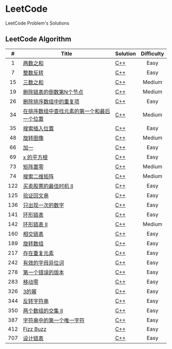 # LeetCode

LeetCode Problem's Solutions

## LeetCode Algorithm

| # | Title | Solution | Difficulty |
| :---: | ----- | -------- | :----------: |
|1|[两数之和](https://leetcode-cn.com/problems/two-sum/)|[C++](./algorithms/cpp/1.两数之和.cpp)|Easy|
|7|[整数反转](https://leetcode-cn.com/problems/reverse-integer/)|[C++](./algorithms/cpp/7.整数反转.cpp)|Easy|
|15|[三数之和](https://leetcode-cn.com/problems/3sum/)|[C++](./algorithms/cpp/15.三数之和.cpp)|Medium|
|19|[删除链表的倒数第N个节点](https://leetcode-cn.com/problems/remove-nth-node-from-end-of-list/)|[C++](./algorithms/cpp/19.删除链表的倒数第n个节点.cpp)|Medium|
|26|[删除排序数组中的重复项](https://leetcode-cn.com/problems/remove-duplicates-from-sorted-array/)|[C++](./algorithms/cpp/26.删除排序数组中的重复项.cpp)|Easy|
|34|[在排序数组中查找元素的第一个和最后一个位置](https://leetcode-cn.com/problems/find-first-and-last-position-of-element-in-sorted-array/)|[C++](./algorithms/cpp/34.在排序数组中查找元素的第一个和最后一个位置.cpp)|Medium|
|35|[搜索插入位置](https://leetcode-cn.com/problems/search-insert-position/)|[C++](./algorithms/cpp/35.搜索插入位置.cpp)|Easy|
|48|[旋转图像](https://leetcode-cn.com/problems/rotate-image/)|[C++](./algorithms/cpp/48.旋转图像.cpp)|Medium|
|66|[加一](https://leetcode-cn.com/problems/plus-one/)|[C++](./algorithms/cpp/66.加一.cpp)|Easy|
|69|[x 的平方根](https://leetcode-cn.com/problems/sqrtx/)|[C++](./algorithms/cpp/69.x-的平方根.cpp)|Easy|
|73|[矩阵置零](https://leetcode-cn.com/problems/set-matrix-zeroes/)|[C++](./algorithms/cpp/73.矩阵置零.cpp)|Medium|
|74|[搜索二维矩阵](https://leetcode-cn.com/problems/search-a-2d-matrix/)|[C++](./algorithms/cpp/74.搜索二维矩阵.cpp)|Medium|
|122|[买卖股票的最佳时机 II](https://leetcode-cn.com/problems/best-time-to-buy-and-sell-stock-ii/)|[C++](./algorithms/cpp/122.买卖股票的最佳时机-ii.cpp)|Easy|
|125|[验证回文串](https://leetcode-cn.com/problems/valid-palindrome/)|[C++](./algorithms/cpp/125.验证回文串.cpp)|Easy|
|136|[只出现一次的数字](https://leetcode-cn.com/problems/single-number/)|[C++](./algorithms/cpp/136.只出现一次的数字.cpp)|Easy|
|141|[环形链表](https://leetcode-cn.com/problems/linked-list-cycle/)|[C++](./algorithms/cpp/141.环形链表.cpp)|Easy|
|142|[环形链表 II](https://leetcode-cn.com/problems/linked-list-cycle-ii/)|[C++](./algorithms/cpp/142.环形链表-ii.cpp)|Medium|
|160|[相交链表](https://leetcode-cn.com/problems/intersection-of-two-linked-lists/)|[C++](./algorithms/cpp/160.相交链表.cpp)|Easy|
|189|[旋转数组](https://leetcode-cn.com/problems/rotate-array/)|[C++](./algorithms/cpp/189.旋转数组.cpp)|Easy|
|217|[存在重复元素](https://leetcode-cn.com/problems/contains-duplicate/)|[C++](./algorithms/cpp/217.存在重复元素.cpp)|Easy|
|242|[有效的字母异位词](https://leetcode-cn.com/problems/valid-anagram/)|[C++](./algorithms/cpp/242.有效的字母异位词.cpp)|Easy|
|278|[第一个错误的版本](https://leetcode-cn.com/problems/first-bad-version/)|[C++](./algorithms/cpp/278.第一个错误的版本.cpp)|Easy|
|283|[移动零](https://leetcode-cn.com/problems/move-zeroes/)|[C++](./algorithms/cpp/283.移动零.cpp)|Easy|
|326|[3的幂](https://leetcode-cn.com/problems/power-of-three/)|[C++](./algorithms/cpp/326.3-的幂.cpp)|Easy|
|344|[反转字符串](https://leetcode-cn.com/problems/reverse-string/)|[C++](./algorithms/cpp/344.反转字符串.cpp)|Easy|
|350|[两个数组的交集 II](https://leetcode-cn.com/problems/intersection-of-two-arrays-ii/)|[C++](./algorithms/cpp/350.两个数组的交集-ii.cpp)|Easy|
|387|[字符串中的第一个唯一字符](https://leetcode-cn.com/problems/first-unique-character-in-a-string/)|[C++](./algorithms/cpp/387.字符串中的第一个唯一字符.cpp)|Easy|
|412|[Fizz Buzz](https://leetcode-cn.com/problems/fizz-buzz/)|[C++](./algorithms/cpp/412.Fizz-Buzz.cpp)|Easy|
|707|[设计链表](https://leetcode-cn.com/problems/design-linked-list/)|[C++](./algorithms/cpp/707.设计链表.cpp)|Easy|

